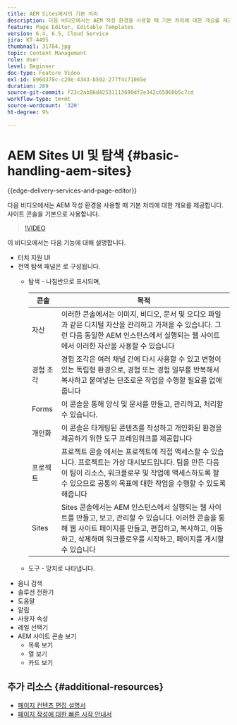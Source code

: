 ```yaml
---
title: AEM Sites에서의 기본 처리
description: 다음 비디오에서는 AEM 작성 환경을 사용할 때 기본 처리에 대한 개요를 제공합니다. 사이트 콘솔을 기본으로 사용합니다.
feature: Page Editor, Editable Templates
version: 6.4, 6.5, Cloud Service
jira: KT-4495
thumbnail: 31784.jpg
topic: Content Management
role: User
level: Beginner
doc-type: Feature Video
exl-id: 896d378c-c20e-4343-b592-277f4c71065e
duration: 289
source-git-commit: f23c2ab86d42531113690df2e342c65060b5c7cd
workflow-type: tm+mt
source-wordcount: '320'
ht-degree: 9%

---
```


# AEM Sites UI 및 탐색 {#basic-handling-aem-sites}

{{edge-delivery-services-and-page-editor}}

다음 비디오에서는 AEM 작성 환경을 사용할 때 기본 처리에 대한 개요를 제공합니다. 사이트 콘솔을 기본으로 사용합니다.

>[!VIDEO](https://video.tv.adobe.com/v/31784?quality=12&learn=on)

이 비디오에서는 다음 기능에 대해 설명합니다.

* 터치 지원 UI
* 전역 탐색 패널은 로 구성됩니다.
   * 탐색 - 나침반으로 표시되며,

     | 콘솔 | 목적 |
     |---|---|
     | 자산 | 이러한 콘솔에서는 이미지, 비디오, 문서 및 오디오 파일과 같은 디지털 자산을 관리하고 가져올 수 있습니다. 그런 다음 동일한 AEM 인스턴스에서 실행되는 웹 사이트에서 이러한 자산을 사용할 수 있습니다 | 커뮤니티 | 이 콘솔을 통해 참여 및 활성화를 위한 커뮤니티 사이트를 만들고 관리할 수 있습니다. | 상거래 | 이를 통해 상거래 사이트와 관련된 제품, 제품 카탈로그 및 주문을 관리할 수 있습니다 |
     | 경험 조각 | 경험 조각은 여러 채널 간에 다시 사용할 수 있고 변형이 있는 독립형 환경으로, 경험 또는 경험 일부를 반복해서 복사하고 붙여넣는 단조로운 작업을 수행할 필요를 없애줍니다 |
     | Forms | 이 콘솔을 통해 양식 및 문서를 만들고, 관리하고, 처리할 수 있습니다. |
     | 개인화 | 이 콘솔은 타게팅된 콘텐츠를 작성하고 개인화된 환경을 제공하기 위한 도구 프레임워크를 제공합니다 |
     | 프로젝트 | 프로젝트 콘솔 에서는 프로젝트에 직접 액세스할 수 있습니다. 프로젝트는 가상 대시보드입니다. 팀을 만든 다음 이 팀이 리소스, 워크플로우 및 작업에 액세스하도록 할 수 있으므로 공통의 목표에 대한 작업을 수행할 수 있도록 해줍니다 |
     | Sites | Sites 콘솔에서는 AEM 인스턴스에서 실행되는 웹 사이트를 만들고, 보고, 관리할 수 있습니다. 이러한 콘솔을 통해 웹 사이트 페이지를 만들고, 편집하고, 복사하고, 이동하고, 삭제하며 워크플로우를 시작하고, 페이지를 게시할 수 있습니다 |

   * 도구 - 망치로 나타냅니다.
* 옴니 검색
* 솔루션 전환기
* 도움말
* 알림
* 사용자 속성
* 레일 선택기
* AEM 사이트 콘솔 보기
   * 목록 보기
   * 열 보기
   * 카드 보기






## 추가 리소스 {#additional-resources}

* [페이지 컨텐츠 편집 설명서](https://experienceleague.adobe.com/docs/experience-manager-cloud-service/sites/authoring/fundamentals/editing-content.html)
* [페이지 작성에 대한 빠른 시작 안내서](https://experienceleague.adobe.com/docs/experience-manager-cloud-service/sites/authoring/getting-started/quick-start.html)
